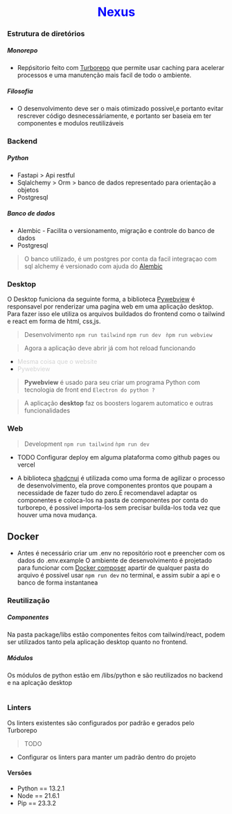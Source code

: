# <div style="text-align:center; color:blue">Nexus</div> 

### Estrutura de diretórios

##### Monorepo
- Repṕsitorio feito com [Turborepo](https://turbo.build/repo/docs) que permite usar caching para acelerar processos 
e uma manutenção mais facil de todo o ambiente.

##### Filosofia
- O desenvolvimento deve ser o mais otimizado possivel,e portanto evitar rescrever código desnecessáriamente,
e portanto ser baseia em ter componentes e modulos reutilizáveis



### Backend
##### Python

- Fastapi > Api restful
- Sqlalchemy > Orm > banco de dados representado para orientação a objetos
- Postgresql

##### Banco de dados

- Alembic - Facilita o versionamento, migração e controle do banco de dados
- Postgresql
> O banco utilizado, é um postgres por conta da facil integraçao com sql alchemy é versionado com ajuda do [Alembic]([https://alembic.sqlalchemy.org/en/latest)

### Desktop
O Desktop funiciona da seguinte forma, a biblioteca [Pywebview]() é responsavel por renderizar uma pagina web em uma aplicação desktop.
Para fazer isso ele utiliza os arquivos buildados do frontend como o tailwind e react em forma de html, css,js.
> Desenvolvimento
```npm run tailwind```
```npm run dev ```
```ǹpm run webview```

> Agora a aplicação deve abrir já com hot reload funcionando

- <span style="color:LightGray">Mesma coisa que o website </span><br>
- <span style="color:LightGray">Pywebview</span><br>

> <strong>Pywebview</strong> é usado para seu criar um programa Python com tecnologia de front end ```Electron do python ?```

> A aplicação <strong>desktop</strong> faz os boosters logarem automatico e outras funcionalidades 

### Web 

> Development
```npm run tailwind```
```ǹpm run dev```

- TODO Configurar deploy em alguma plataforma como github pages ou vercel

- A biblioteca [shadcnui]() é utilizada como uma forma de agilizar o processo de desenvolvimento, ela prove componentes
prontos que poupam a necessidade de fazer tudo do zero.É recomendavel adaptar os componentes e coloca-los na pasta de componentes
por conta do turborepo, é possivel importa-los sem precisar builda-los toda vez que houver uma nova mudança.


## Docker
- Antes é necessário criar um .env no repositório root e preencher com os dados do .env.example
O ambiente de desenvolvimento é projetado para funcionar com [Docker composer](https://docs.docker.com/compose/)
apartir de qualquer pasta do arquivo é possivel usar ```npm run dev``` no terminal, e assim subir a api e o banco
de forma instantanea

### Reutilização

##### Componentes
Na pasta package/libs estão componentes feitos com tailwind/react, podem ser utilizados tanto pela aplicação desktop
quanto no frontend.

##### Módulos
Os módulos de python estão em /libs/python e são reutilizados no backend e na aplcação desktop

#
### Linters
Os linters existentes são configurados por padrão e gerados pelo Turborepo
> TODO
- Configurar os linters para manter um padrão dentro do projeto

#### Versões

- Python == 13.2.1
- Node == 21.6.1
- Pip == 23.3.2
